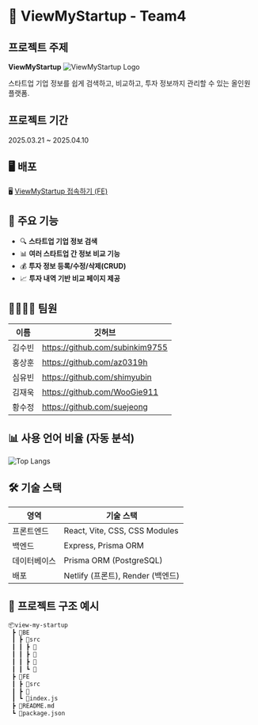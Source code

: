 # 🚀 ViewMyStartup - Team4

## 프로젝트 주제 
**ViewMyStartup**
![ViewMyStartup Logo](https://pplx-res.cloudinary.com/image/upload/v1744104891/user_uploads/HKBlYxFIrgHYJyC/img_thumbnail_view-my-startup.jpg)

스타트업 기업 정보를 쉽게 검색하고, 비교하고, 투자 정보까지 관리할 수 있는 올인원 플랫폼.

## 프로젝트 기간
2025.03.21 ~ 2025.04.10

## 🖥️ 배포

🖥️ [ViewMyStartup 접속하기 (FE)](https://viewmystartup4team.netlify.app/)

## 🧩 주요 기능

- 🔍 **스타트업 기업 정보 검색**  
- 📊 **여러 스타트업 간 정보 비교 기능**
- 💰 **투자 정보 등록/수정/삭제(CRUD)**  
- 📈 **투자 내역 기반 비교 페이지 제공**

## 👨‍👩‍👧‍👦 팀원

| 이름 | 깃허브 | 
|------|------|
| 김수빈 | https://github.com/subinkim9755 |
| 홍상훈 |https://github.com/az0319h  |
| 심유빈 | https://github.com/shimyubin |
| 김재욱 | https://github.com/WooGie911 |
| 황수정 |https://github.com/suejeong  |
## 📊 사용 언어 비율 (자동 분석)
![Top Langs](https://github-readme-stats.vercel.app/api/top-langs/?username=View-My-Startup-Team4&repo=FS&layout=compact&theme=github_dark)

## 🛠️ 기술 스택

| 영역        | 기술 스택                           |
|-------------|-------------------------------------|
| 프론트엔드  | React, Vite, CSS, CSS Modules       |
| 백엔드      | Express, Prisma ORM                 |
| 데이터베이스 | Prisma ORM (PostgreSQL)|
| 배포        | Netlify (프론트), Render (백엔드)   |

## 📂 프로젝트 구조 예시
```bash
📦view-my-startup
 ┣ 📂BE
 ┃ ┣ 📂src
 ┃ ┃ ┣ 📂
 ┃ ┃ ┣ 📂
 ┃ ┃ ┣ 📂
 ┃ ┃ ┗ 📜
 ┣ 📂FE
 ┃ ┣ 📂src
 ┃ ┣ 📂
 ┃ ┗ 📜index.js
 ┣ 📜README.md
 ┗ 📜package.json
